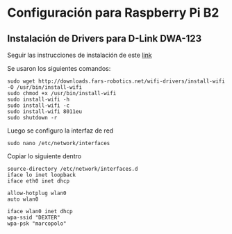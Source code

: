 # Configuración para Raspberry Pi B2

## Instalación de Drivers para D-Link DWA-123

Seguir las instrucciones de instalación de este [link](https://forums.raspberrypi.com/viewtopic.php?p=462982#p462982)

Se usaron los siguientes comandos:

    sudo wget http://downloads.fars-robotics.net/wifi-drivers/install-wifi -O /usr/bin/install-wifi
    sudo chmod +x /usr/bin/install-wifi
    sudo install-wifi -h
    sudo install-wifi -c
    sudo install-wifi 8011eu
    sudo shutdown -r

Luego se configuro la interfaz de red

    sudo nano /etc/network/interfaces

Copiar lo siguiente dentro

    source-directory /etc/network/interfaces.d
    iface lo inet loopback
    iface eth0 inet dhcp

    allow-hotplug wlan0
    auto wlan0

    iface wlan0 inet dhcp
    wpa-ssid "DEXTER"
    wpa-psk "marcopolo"
